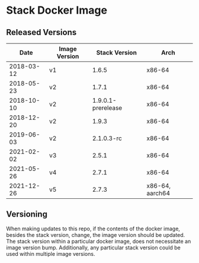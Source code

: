 # Stack Docker Image

## Released Versions

| Date       | Image Version | Stack Version      | Arch            |
|------------|---------------|--------------------|-----------------|
| 2018-03-12 | v1            | 1.6.5              | x86-64          |
| 2018-05-23 | v2            | 1.7.1              | x86-64          |
| 2018-10-10 | v2            | 1.9.0.1-prerelease | x86-64          |
| 2018-12-20 | v2            | 1.9.3              | x86-64          |
| 2019-06-03 | v2            | 2.1.0.3-rc         | x86-64          |
| 2021-02-02 | v3            | 2.5.1              | x86-64          |
| 2021-05-26 | v4            | 2.7.1              | x86-64          |
| 2021-12-26 | v5            | 2.7.3              | x86-64, aarch64 |

## Versioning
When making updates to this repo, if the contents of the docker image, besides
the stack version, change, the image version should be updated.  The stack
version within a particular docker image, does not necessitate an image version
bump.  Additionally, any particular stack version could be used within multiple
image versions.
